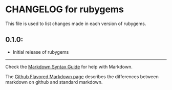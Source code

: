 # CHANGELOG for rubygems

This file is used to list changes made in each version of rubygems.

## 0.1.0:

* Initial release of rubygems

- - -
Check the [Markdown Syntax Guide](http://daringfireball.net/projects/markdown/syntax) for help with Markdown.

The [Github Flavored Markdown page](http://github.github.com/github-flavored-markdown/) describes the differences between markdown on github and standard markdown.
